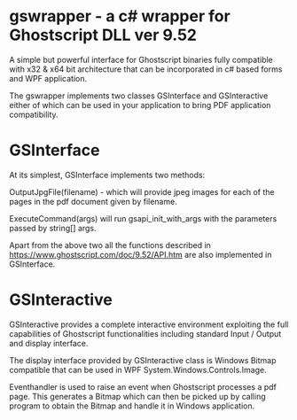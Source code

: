 # gswrapper - a c# wrapper for Ghostscript DLL ver 9.52
A simple but powerful interface for Ghostscript binaries fully compatible with x32 & x64 bit architecture that can be incorporated in c# based forms and WPF application.

The gswrapper implements two classes GSInterface and GSInteractive either of which can be used in your application to bring PDF application compatibility.

# GSInterface
At its simplest, GSInterface implements two methods:

  OutputJpgFile(filename) - which will provide jpeg images for each of the pages in the pdf document given by filename.
  
  ExecuteCommand(args) will run gsapi_init_with_args with the parameters passed by string[] args. 
  
 Apart from the above two all the functions described in https://www.ghostscript.com/doc/9.52/API.htm are also implemented in GSInterface.
 
 # GSInteractive
 GSInteractive provides a complete interactive environment exploiting the full capabilities of Ghostscript functionalities including standard Input / Output and display interface.
 
 The display interface provided by GSInteractive class is Windows Bitmap compatible that can be used in WPF System.Windows.Controls.Image.
 
 Eventhandler is used to raise an event when Ghostscript processes a pdf page. This generates a Bitmap which can then be picked up by calling program to obtain the Bitmap and handle it in Windows application.
